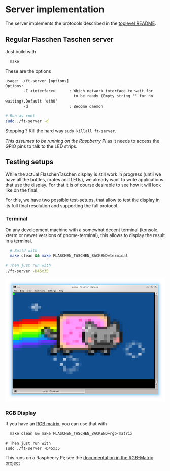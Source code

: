 Server implementation
=====================

The server implements the protocols described in the
[toplevel README](../README.md).

## Regular Flaschen Taschen server

Just build with
```
  make
```

These are the options

```
usage: ./ft-server [options]
Options:
        -I <interface>      : Which network interface to wait for
                              to be ready (Empty string '' for no waiting).Default 'eth0'
        -d                  : Become daemon
```

```bash
# Run as root.
sudo ./ft-server -d
```

Stopping ? Kill the hard way `sudo killall ft-server`.

*This assumes to be running on the Raspberry Pi* as it needs to access the
GPIO pins to talk to the LED strips.

## Testing setups

While the actual FlaschenTaschen display is still work in progress (until
we have all the bottles, crates and LEDs), we already want to write applications
that use the display. For that it is of course desirable to see how it will
look like on the final.

For this, we have two possible test-setups, that allow to test the display in
its full final resolution and supporting the full protocol.

### Terminal

On any development machine with a somewhat decent terminal (konsole, xterm or
newer versions of gnome-terminal), this allows to display the result in a
terminal.

```bash
  # Build with
  make clean && make FLASCHEN_TASCHEN_BACKEND=terminal
```

```bash
# Then just run with
./ft-server -D45x35
```

![](../img/terminal-screenshot.png)

### RGB Display

If you have an [RGB matrix][rgb-matrix], you can use that with

```
  make clean && make FLASCHEN_TASCHEN_BACKEND=rgb-matrix
```

```
# Then just run with
sudo ./ft-server -D45x35
```

This runs on a Raspbeery Pi; see the
[documentation in the RGB-Matrix project][rgb-matrix]

[rgb-matrix]: https://github.com/hzeller/rpi-rgb-led-matrix
